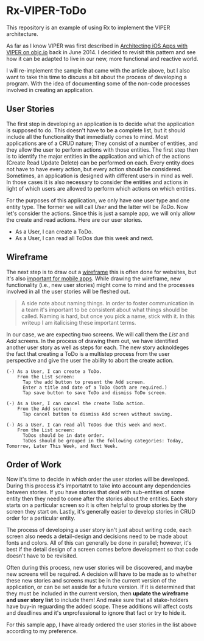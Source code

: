 # Rx-VIPER-ToDo

This repository is an example of using Rx to implement the VIPER architecture.

As far as I know VIPER was first described in [Architecting iOS Apps with VIPER on objc.io](https://www.objc.io/issues/13-architecture/viper/) back in June 2014. I decided to revisit this pattern and see how it can be adapted to live in our new, more functional and reactive world.

I will re-implement the sample that came with the article above, but I also want to take this time to discuss a bit about the process of developing a program. With the idea of documenting some of the non-code processes involved in creating an application.

## User Stories

The first step in developing an application is to decide what the application is supposed to do. This doesn't have to be a complete list, but it should include all the functionality that immediatly comes to mind. Most applications are of a CRUD nature; They consist of a number of entities, and they allow the user to perform actions with those entities. The first step then is to identify the major entities in the application and which of the actions (Create Read Update Delete) can be performed on each. Every entity does not have to have every action, but every action should be considered. Sometimes, an application is designed with different users in mind as well. In those cases it is also necessary to consider the entities and actions in light of which users are allowed to perform which actions on which entities.

For the purposes of this application, we only have one user type and one entity type. The former we will call _User_ and the latter will be _ToDo_.  Now let's consider the actions. Since this is just a sample app, we will only allow the create and read actions. Here are our user stories.

* As a User, I can create a ToDo.
* As a User, I can read all ToDos due this week and next.

## Wireframe

The next step is to draw out a [wireframe](https://en.wikipedia.org/wiki/Website_wireframe) this is often done for websites, but it's also [important for mobile apps](https://www.upwork.com/hiring/for-clients/importance-of-wireframing-mobile-apps/). While drawing the wireframe, new functionality (i.e., new user stories) might come to mind and the processes involved in all the user stories will be fleshed out.

> A side note about naming things. In order to foster communication in a team it's important to be consistent about what things should be called. Naming is hard, but once you pick a name, stick with it. In this writeup I am italicising these important terms.

In our case, we are expecting two screens. We will call them the _List_ and _Add_ screens. In the process of drawing them out, we have identified another user story as well as steps for each. The new story acknoldeges the fact that creating a ToDo is a multistep process from the user perspective and give the user the ability to abort the create action.

```
(-) As a User, I can create a ToDo.
    From the List screen:
      Tap the add button to present the Add screen.
      Enter a title and date of a ToDo (both are required.)
      Tap save button to save ToDo and dismiss ToDo screen. 

(-) As a User, I can cancel the create ToDo action.
    From the Add screen:
      Tap cancel button to dismiss Add screen without saving.

(-) As a User, I can read all ToDos due this week and next.
    From the List screen:
      ToDos should be in date order.
      ToDos should be grouped in the following categories: Today, Tomorrow, Later This Week, and Next Week.
```

## Order of Work

Now it's time to decide in which order the user stories will be developed. During this process it's importatnt to take into account any dependencies between stories. If you have stories that deal with sub-entities of some entity then they need to come after the stories about the entities. Each story starts on a particular screen so it is often helpful to group stories by the screen they start on. Lastly, it's generally easier to develop stories in CRUD order for a particular entity.

The process of developing a user story isn't just about writing code, each screen also needs a detail-design and decisions need to be made about fonts and colors. All of this can generally be done in parallel; however, it's best if the detail design of a screen comes before development so that code doesn't have to be revisited.

Often during this process, new user stories will be discovered, and maybe new screens will be required. A decision will have to be made as to whether these new stories and screens must be in the current version of the application, or can be set asside for a future version. If it is determined that they must be included in the current version, then **update the wireframe and user story list** to include them! And make sure that all stake-holders have buy-in reguarding the added scope. These additions will affect costs and deadlines and it's unprofessional to ignore that fact or try to hide it.

For this sample app, I have already ordered the user stories in the list above according to my preference.
